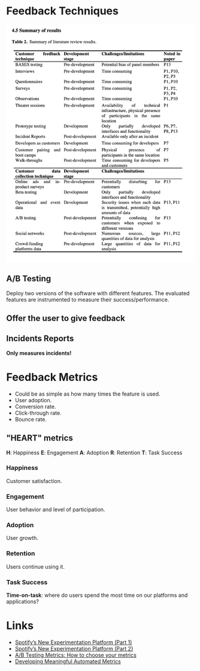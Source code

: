 # Feedback Techniques
![img.png](feedback-techniques.png)
## A/B Testing
Deploy two versions of the software with 
different features. The evaluated features 
are instrumented to measure their success/performance.

## Offer the user to give feedback

## Incidents Reports
**Only measures incidents!**

# Feedback Metrics
- Could be as simple as how many times 
the feature is used.
- User adoption.
- Conversion rate.
- Click-through rate.
- Bounce rate.

## "HEART" metrics
**H**: Happiness
**E**: Engagement
**A**: Adoption
**R**: Retention
**T**: Task Success
### Happiness
Customer satisfaction.
### Engagement
User behavior and level of participation.
### Adoption
User growth.
### Retention
Users continue using it.
### Task Success
**Time-on-task**: where do users spend the most time on our platforms and applications?

# Links
- [Spotify’s New Experimentation Platform (Part 1)](https://engineering.atspotify.com/2020/10/spotifys-new-experimentation-platform-part-1/)
- [Spotify’s New Experimentation Platform (Part 2)](https://engineering.atspotify.com/2020/11/spotifys-new-experimentation-platform-part-2/)
- [A/B Testing Metrics: How to choose your metrics](https://segment.com/growth-center/a-b-testing-definition/metrics/)
- [Developing Meaningful Automated Metrics](https://medium.com/capital-one-tech/capital-one-tech-blog-on-metrics-8a7088fd855b)
